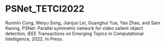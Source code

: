# PSNet_TETCI2022

Runmin Cong, Weiyu Song, Jianjun Lei, Guanghui Yue, Yao Zhao, and Sam Kwong, PSNet: Parallel symmetric network for video salient object detection, IEEE Transactions on Emerging Topics in Computational Intelligence, 2022. In Press.
